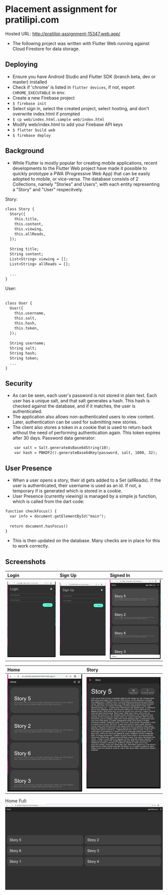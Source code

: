# Placement assignment for pratilipi.com
Hosted URL: http://pratilipi-assignment-15347.web.app/

- The following project was written with Flutter Web running against Cloud Firestore for data storage.

## Deploying
- Ensure you have Android Studio and Flutter SDK (branch beta, dev or master) installed
- Check if 'chrome' is listed in `flutter devices`, if not, export `CHROME_EXECUTABLE` in env.
- Create a new Firebase project
- `$ firebase init`
- Select sign in, select the created project, select hosting, and don't overwrite index.html if prompted
- `$ cp web/index.html.sample web/index.html`
- Modify web/index.html to add your Firebase API keys
- `$ flutter build web`
- `$ firebase deploy`

## Background
- While Flutter is mostly popular for creating mobile applications, recent developments to the Flutter Web project have made it possible to quickly prototype a PWA (Progressive Web App) that can be easily adopted to mobile, or vice-versa. The database consists of 2 Collections, namely "Stories" and Users", with each entity representing a "Story" and "User" respecitvely.

Story:
```
class Story {
  Story({
    this.title,
    this.content,
    this.viewing,
    this.allReads,
  });

  String title;
  String content;
  List<String> viewing = [];
  List<String> allReads = [];

  ...
}
```
User:
```

class User {
  User({
    this.username,
    this.salt,
    this.hash,
    this.token,
  });

  String username;
  String salt;
  String hash;
  String token;
  ...
}
```

## Security
- As can be seen, each user's password is not stored in plain text. Each user has a unique salt, and that salt generates a hash. This hash is checked against the database, and if it matches, the user is authenticated.
- The application also allows non-authenticated users to view content. Later, authentication can be used for submitting new stories.
- The client also stores a token in a cookie that is used to return back without the need of performing authentication again. This token expires after 30 days.
Password data generator:
```
    var salt = Salt.generateAsBase64String(10);
    var hash = PBKDF2().generateBase64Key(password, salt, 1000, 32);
```

## User Presence
- When a user opens a story, their id gets added to a Set (allReads). If the user is authenticated, their username is used as an id. If not, a temporary if is generated which is stored in a cookie.
- User Presence (currently viewing) is managed by a simple js function, which is called from the dart code:
```
function checkFocus() {
  var info = document.getElementById("main");

  return document.hasFocus()
}
```
- This is then updated on the database. Many checks are in place for this to work correctly.

## Screenshots
| Login | Sign Up | Signed In |
| :---       | :---         | :---       |
| ![alt text](images/login.png) | ![alt text](images/sign_up.png) | ![alt text](images/signed_in.png) | 

| Home | Story |
| :---       | :---           |
|![alt text](images/home.png) | ![alt text](images/story_view.png) |

Home Full:
![alt text](images/home_landscape.png)
